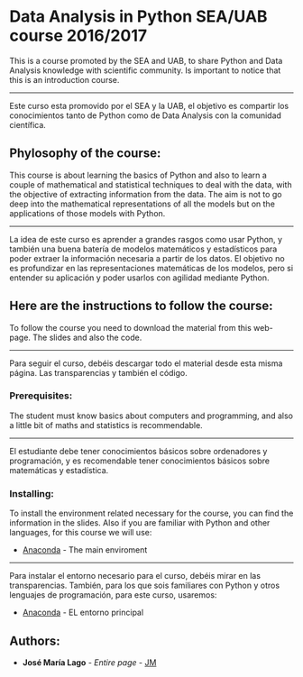 # Data Analysis in Python SEA/UAB course 2016/2017
This is a course promoted by the SEA and UAB, to share Python and Data Analysis knowledge with scientific community.
Is important to notice that this is an introduction course.
___
Este curso esta promovido por el SEA y la UAB, el objetivo es compartir los conocimientos tanto de Python como de Data Analysis con la comunidad científica.
## Phylosophy of the course:
This course is about learning the basics of Python and also to learn a couple of mathematical and statistical techniques to deal with the data, with the objective of extracting information from the data.
The aim is not to go deep into the mathematical representations of all the models but on the applications of those models with Python.
___
La idea de este curso es aprender a grandes rasgos como usar Python, y también una buena batería de modelos matemáticos y estadísticos para poder extraer la información necesaria a partir de los datos.
El objetivo no es profundizar en las representaciones matemáticas de los modelos, pero si entender su aplicación y poder usarlos con agilidad mediante Python.
## Here are the instructions to follow the course:
To follow the course you need to download the material from this web-page. The slides and also the code.
___
Para seguir el curso, debéis descargar todo el material desde esta misma página. Las transparencias y también el código.

### Prerequisites:

The student must know basics about computers and programming, and also a little bit of maths and statistics is recommendable.
___
El estudiante debe tener conocimientos básicos sobre ordenadores y programación, y es recomendable tener conocimientos básicos sobre  matemáticas y estadística.

### Installing:

To install the environment related necessary for the course, you can find the information in the slides.
Also if you are familiar with Python and other languages, for this course we will use:
* [Anaconda](https://www.continuum.io/downloads) - The main enviroment

___
Para instalar el entorno necesario para el curso, debéis mirar en las transparencias.
También, para los que sois familiares con Python y otros lenguajes de programación, para este curso, usaremos:
* [Anaconda](https://www.continuum.io/downloads) - EL entorno principal

## Authors:

* **José María Lago** - *Entire page* - [JM](https://github.com/jmlago)
